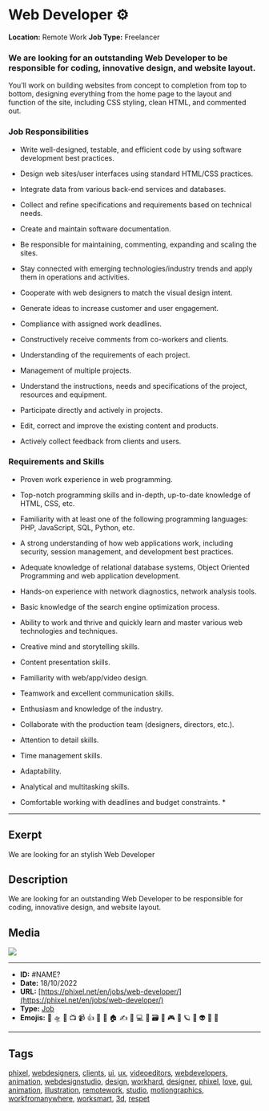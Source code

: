 # Web Developer ⚙️
**Location:** Remote Work
**Job Type:** Freelancer

### We are looking for an outstanding Web Developer to be responsible for coding, innovative design, and website layout.

You’ll work on building websites from concept to completion from top to bottom, designing everything from the home page to the layout and function of the site, including CSS styling, clean HTML, and commented out.


### Job Responsibilities

- Write well-designed, testable, and efficient code by using software development best practices.
- Design web sites/user interfaces using standard HTML/CSS practices.
- Integrate data from various back-end services and databases.
- Collect and refine specifications and requirements based on technical needs.
- Create and maintain software documentation.
- Be responsible for maintaining, commenting, expanding and scaling the sites.
- Stay connected with emerging technologies/industry trends and apply them in operations and activities.
- Cooperate with web designers to match the visual design intent.

- Generate ideas to increase customer and user engagement.
- Compliance with assigned work deadlines.
- Constructively receive comments from co-workers and clients.
- Understanding of the requirements of each project.
- Management of multiple projects.
- Understand the instructions, needs and specifications of the project, resources and equipment.
- Participate directly and actively in projects.
- Edit, correct and improve the existing content and products.
- Actively collect feedback from clients and users.

### Requirements and Skills

- Proven work experience in web programming.
- Top-notch programming skills and in-depth, up-to-date knowledge of HTML, CSS, etc.
- Familiarity with at least one of the following programming languages: PHP, JavaScript, SQL, Python, etc.
- A strong understanding of how web applications work, including security, session management, and development best practices.
- Adequate knowledge of relational database systems, Object Oriented Programming and web application development.
- Hands-on experience with network diagnostics, network analysis tools.
- Basic knowledge of the search engine optimization process.
- Ability to work and thrive and quickly learn and master various web technologies and techniques.

- Creative mind and storytelling skills.
- Content presentation skills.
- Familiarity with web/app/video design.
- Teamwork and excellent communication skills.
- Enthusiasm and knowledge of the industry.
- Collaborate with the production team (designers, directors, etc.).
- Attention to detail skills.
- Time management skills.
- Adaptability.
- Analytical and multitasking skills.
- Comfortable working with deadlines and budget constraints. *


------------
## Exerpt
We are looking for an stylish Web Developer
## Description
We are looking for an outstanding Web Developer to be responsible for coding, innovative design, and website layout.
## Media
<img src="media/6e564af9/job-web-developer.jpg">

------------
- **ID:** #NAME?
- **Date:** 18/10/2022
- **URL:** [https://phixel.net/en/jobs/web-developer/](https://phixel.net/en/jobs/web-developer/)
- **Type:** [Job](#job)
- **Emojis:** 🎨 🛸 📼 📺 📹 👍 🔗 📝 🏠 ✍️ 👨 💻 👑 🗃 👾 🎮 📲 🪐 🌟 👽 🚀 🌌

------------
## Tags
[phixel](#phixel), [webdesigners](#webdesigners), [clients](#clients), [ui](#ui), [ux](#ux), [videoeditors](#videoeditors), [webdevelopers](#webdevelopers), [animation](#animation), [webdesignstudio](#webdesignstudio), [design](#design), [workhard](#workhard), [designer](#designer), [phixel](#phixel), [love](#love), [gui](#gui), [animation](#animation), [illustration](#illustration), [remotework](#remotework), [studio](#studio), [motiongraphics](#motiongraphics), [workfromanywhere](#workfromanywhere), [worksmart](#worksmart), [3d](#3d), [respet](#respet)
